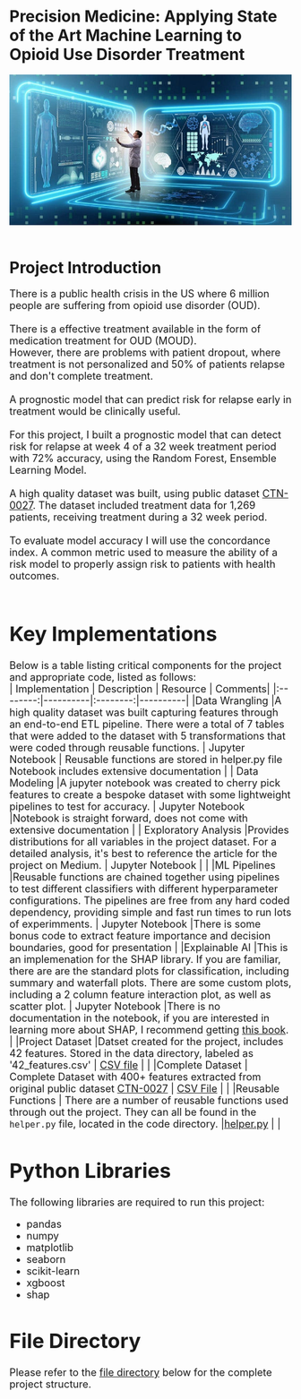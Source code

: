 # Precision Medicine: Applying State of the Art Machine Learning to Opioid Use Disorder Treatment


<div align="center">
    <img src="images/cover.jpg" alt="Opioid Use Disorder Treatment Study">
</div>

<br>


# Project Introduction 
<font size='4'>There is a public health crisis in the US where 6 million people are suffering from opioid use disorder (OUD).<br><br>
There is a effective treatment available in the form of medication treatment for OUD (MOUD).<br>
However, there are problems with patient dropout, where treatment is not personalized and 50% of patients relapse and don't complete treatment.<br>
<br>
A prognostic model that can predict risk for relapse early in treatment would be clinically useful.<br>
<br>
For this project, I built a prognostic model that can detect risk for relapse at week 4 of a 32 week treatment period with 72% accuracy, using the Random Forest, Ensemble Learning Model.  
<br>
A high quality dataset was built, using public dataset [CTN-0027](https://datashare.nida.nih.gov/study/nida-ctn-0027).  The dataset included treatment data for 1,269 patients, receiving treatment during a 32 week period.<br>
<br>
To evaluate model accuracy I will use the concordance index.  A common metric used to measure the ability of a risk model to properly assign risk to patients with health outcomes.<br>
<br>

# Key Implementations
Below is a table listing critical components for the project and appropriate code, listed as follows:<br>
| Implementation | Description | Resource | Comments|
|:--------:|----------|:--------:|----------|
|Data Wrangling    |A high quality dataset was built capturing features through an end-to-end ETL pipeline.  There were a total of 7 tables that were added to the dataset with 5 transformations that were coded through reusable functions.          |    Jupyter Notebook      | Reusable functions are stored in helper.py file  Notebook includes extensive documentation       |
| Data Modeling  |A jupyter notebook was created to cherry pick features to create a bespoke dataset with some lightweight pipelines to test for accuracy.          | Jupyter Notebook         |Notebook is straight forward, does not come with extensive documentation          |
| Exploratory Analysis   |Provides distributions for all variables in the project dataset.  For  a detailed analysis, it's best to reference the article for the project on Medium.          | Jupyter Notebook         |          |
|ML Pipelines   |Reusable functions are chained together using pipelines to test different classifiers with different hyperparameter configurations.  The pipelines are free from any hard coded dependency, providing simple and fast run times to run lots of experimments.          |        Jupyter Notebook  |There is some bonus code to extract feature importance and decision boundaries, good for presentation          |
|Explainable AI |This is an implemenation for the SHAP library.  If you are familiar, there are are the standard plots for classification, including summary and waterfall plots.  There are some custom plots, including a 2 column feature interaction plot, as well as scatter plot.          |  Jupyter Notebook        |There is no documentation in the notebook, if you are interested in learning more about SHAP, I recommend getting [this book](https://christophmolnar.com/books/shap/).          |
|Project Dataset   |Datset created for the project, includes 42 features.  Stored in the data directory, labeled as '42_features.csv'           |      [CSV file](https://github.com/DanHerman212/precision_medicine/blob/main/data/42_features.csv)    |          |
|Complete Dataset | Complete Dataset with 400+ features extracted from original public dataset [CTN-0027]()          |      [CSV File](https://github.com/DanHerman212/precision_medicine/blob/main/data/final_merged_data.csv)    |          |
|Reusable Functions   | There are a number of reusable functions used through out the project.  They can all be found in the `helper.py` file, located in the code directory.         |[helper.py](https://github.com/DanHerman212/precision_medicine/blob/main/code/helper.py)          |          |



# Python Libraries
The following libraries are required to run this project:
- pandas
- numpy
- matplotlib
- seaborn
- scikit-learn
- xgboost
- shap



# File Directory
<font size='4'>

Please refer to the [file directory](pages/tree.md) below for the complete project structure.

</font>